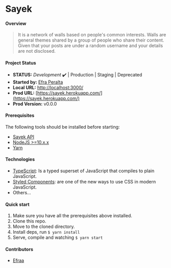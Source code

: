 # Sayek

#### Overview

> It is a network of walls based on people's common interests.
> Walls are general themes shared by a group of people who share their content.
> Given that your posts are under a random username and your details are not disclosed.

#### Project Status

* **STATUS:** _Development_ ✔️ | Production | Staging | Deprecated
* **Started by:** [Efra Peralta](https://github.com/Efraa)
* **Local URL:** [http://localhost:3000/](http://localhost:3000/)
* **Prod URL:** [https://sayek.herokuapp.com/](https://sayek.herokuapp.com/)
* **Prod Version:** v0.0.0

#### Prerequisites

The following tools should be installed before starting:

* [Sayek API](https://github.com/Efraa/sayek-api)
* [NodeJS >=10.x.x](https://nodejs.org/)
* [Yarn](https://yarnpkg.com/)

#### Technologies

* [TypeScript](https://www.typescriptlang.org/): Is a typed superset of JavaScript that compiles to plain JavaScript.
* [Styled Components](https://styled-components.com/): are one of the new ways to use CSS in modern JavaScript.
* Others...

#### Quick start

1. Make sure you have all the prerequisites above installed.
2. Clone this repo.
3. Move to the cloned directory.
4. Install deps, run ``` $ yarn install ```
5. Serve, compile and watching ``` $ yarn start ```

#### Contributors

* [Efraa](https://github.com/Efraa)